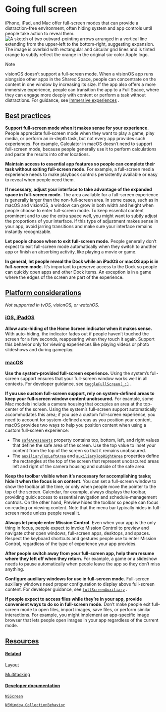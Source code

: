 Going full screen
=================

iPhone, iPad, and Mac offer full-screen modes that can provide a distraction-free environment, often hiding system and app controls until people take action to reveal them.![A sketch of two outward-pointing arrows arranged in a vertical line extending from the upper-left to the bottom-right, suggesting expansion. The image is overlaid with rectangular and circular grid lines and is tinted orange to subtly reflect the orange in the original six-color Apple logo.](https://docs-assets.developer.apple.com/published/b07f350730ba32976cba9f14829b2ce1/patterns-going-full-screen-intro@2x.png)

Note

visionOS doesn’t support a full-screen mode. When a visionOS app runs alongside other apps in the Shared Space, people can concentrate on the content in one window by increasing its size. If the app also offers a more immersive experience, people can transition the app to a Full Space, where they can engage more deeply with content or perform a task without distractions. For guidance, see [Immersive experiences](/design/human-interface-guidelines/immersive-experiences)
.

[Best practices](/design/human-interface-guidelines/going-full-screen#Best-practices)
-------------------------------------------------------------------------------------

**Support full-screen mode when it makes sense for your experience.** People appreciate full-screen mode when they want to play a game, play media, or perform an in-depth task, but not every app provides such experiences. For example, Calculator in macOS doesn’t need to support full-screen mode, because people generally use it to perform calculations and paste the results into other locations.

**Maintain access to essential app features so people can complete their task without exiting full-screen mode.** For example, a full-screen media experience needs to make playback controls persistently available or easy to reveal when people need them.

**If necessary, adjust your interface to take advantage of the expanded space in full-screen mode.** The area available for a full-screen experience is generally larger than the non-full-screen area. In some cases, such as in macOS and visionOS, a window can grow in both width and height when people choose to enter full-screen mode. To keep essential content prominent and to use the extra space well, you might want to subtly adjust the proportions of your interface. If this type of adjustment makes sense in your app, avoid jarring transitions and make sure your interface remains instantly recognizable.

**Let people choose when to exit full-screen mode.** People generally don’t expect to exit full-screen mode automatically when they switch to another app or finish an absorbing activity, like playing a movie or game.

**In general, let people reveal the Dock while an iPadOS or macOS app is in full-screen mode.** It’s important to preserve access to the Dock so people can quickly open apps and other Dock items. An exception is in a game where the edges of the screen are part of the experience.

[Platform considerations](/design/human-interface-guidelines/going-full-screen#Platform-considerations)
-------------------------------------------------------------------------------------------------------

*Not supported in tvOS, visionOS, or watchOS.*

### [iOS, iPadOS](/design/human-interface-guidelines/going-full-screen#iOS-iPadOS)

**Allow auto-hiding of the Home Screen indicator when it makes sense.** With auto-hiding, the indicator fades out if people haven’t touched the screen for a few seconds, reappearing when they touch it again. Support this behavior only for viewing experiences like playing videos or photo slideshows and during gameplay.

### [macOS](/design/human-interface-guidelines/going-full-screen#macOS)

**Use the system-provided full-screen experience.** Using the system’s full-screen support ensures that your full-screen window works well in all contexts. For developer guidance, see [`toggleFullScreen(_:)`](/documentation/appkit/nswindow/1419527-togglefullscreen)
.

**If you use custom full-screen support, rely on system-defined areas to keep your full-screen window content unobscured.** For example, some Mac models include a camera housing that occupies an area at the top-center of the screen. Using the system’s full-screen support automatically accommodates this area; if you use a custom full-screen experience, you need to account for system-defined areas as you position your content. macOS provides two ways to help you position content when using a custom full-screen experience:

* The [`safeAreaInsets`](/documentation/appkit/nsscreen/3882821-safeareainsets)
 property contains top, bottom, left, and right values that define the safe area of the screen. Use the top value to inset your content from the top of the screen so that it remains unobscured.
* The [`auxiliaryTopLeftArea`](/documentation/appkit/nsscreen/3882915-auxiliarytopleftarea)
 and [`auxiliaryTopRightArea`](/documentation/appkit/nsscreen/3882916-auxiliarytoprightarea)
 properties define the rectangles at the top of the screen that represent unobscured areas left and right of the camera housing and outside of the safe area.

**Keep the toolbar visible when it’s necessary for accomplishing tasks; hide it when the focus is on content.** You can set a full-screen window to show the toolbar all the time, or only when people move the pointer to the top of the screen. Calendar, for example, always displays the toolbar, providing quick access to essential navigation and schedule-management controls. On the other hand, Preview hides the toolbar so people can focus on reading or viewing content. Note that the menu bar typically hides in full-screen mode unless people reveal it.

**Always let people enter Mission Control.** Even when your app is the only thing in focus, people expect to invoke Mission Control to preview and navigate other open windows, full-screen apps, desktops, and spaces. Respect the keyboard shortcuts and gestures people use to enter Mission Control, regardless of the type of experience your app provides.

**After people switch away from your full-screen app, help them resume where they left off when they return.** For example, a game or a slideshow needs to pause automatically when people leave the app so they don’t miss anything.

**Configure auxiliary windows for use in full-screen mode.** Full-screen auxiliary windows need proper configuration to display above full-screen content. For developer guidance, see [`fullScreenAuxiliary`](/documentation/appkit/nswindow/collectionbehavior/1419617-fullscreenauxiliary)
.

**If people expect to access files while they’re in your app, provide convenient ways to do so in full-screen mode.** Don’t make people exit full-screen mode to open files, import images, save files, or perform similar interactions. For example, you might implement an app-specific image browser that lets people open images in your app regardless of the current mode.

[Resources](/design/human-interface-guidelines/going-full-screen#Resources)
---------------------------------------------------------------------------

#### [Related](/design/human-interface-guidelines/going-full-screen#Related)

[Layout](/design/human-interface-guidelines/layout)


[Multitasking](/design/human-interface-guidelines/multitasking)


#### [Developer documentation](/design/human-interface-guidelines/going-full-screen#Developer-documentation)

[`NSScreen`](/documentation/appkit/nsscreen)


[`NSWindow.CollectionBehavior`](/documentation/appkit/nswindow/collectionbehavior)


